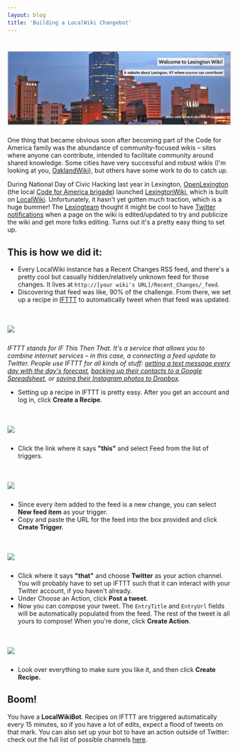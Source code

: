 ```yaml
---
layout: blog
title: 'Building a LocalWiki Changebot'
---
```


<h1><img src="/images/lexwiki.png" class="inline"></h1>

One thing that became obvious soon after becoming part of the Code for America family was the abundance of community-focused wikis – sites where anyone can contribute, intended to facilitate community around shared knowledge. Some cities have very successful and robust wikis (I'm looking at you, [OaklandWiki](http://oaklandwiki.org)), but others have some work to do to catch up.

During National Day of Civic Hacking last year in Lexington, [OpenLexington](http://openlexington.org) (the local [Code for America brigade](http://brigade.codeforamerica.org)) launched [LexingtonWiki](http://lexington-wiki.org), which is built on [LocalWiki](http://localwiki.org). Unfortunately, it hasn't yet gotten much traction, which is a huge bummer! The [Lexingteam](http://teambiglex.tumblr.com) thought it might be cool to have [Twitter notifications](http://twitter.com/openlexington) when a page on the wiki is edited/updated to try and publicize the wiki and get more folks editing. Turns out it's a pretty easy thing to set up.

## This is how we did it:

- Every LocalWiki instance has a Recent Changes RSS feed, and there's a pretty cool but casually hidden/relatively unknown feed for those changes. It lives at `http://[your wiki's URL]/Recent_Changes/_feed`.
- Discovering that feed was like, 90% of the challenge. From there, we set up a recipe in [IFTTT](http://ifttt.com) to automatically tweet when that feed was updated.

<h1><img src="/images/wikibot_ifttt.png" class="inline"></h1>

*IFTTT stands for IF This Then That. It's a service that allows you to combine internet services – in this case, a connecting a feed update to Twitter. People use IFTTT for all kinds of stuff: [getting a text message every day with the day's forecast](https://ifttt.com/recipes/83847-text-me-today-s-forecast-each-morning), [backing up their contacts to a Google Spreadsheet](https://ifttt.com/recipes/102384-backup-my-contacts-to-a-google-spreadsheet), or [saving their Instagram photos to Dropbox](https://ifttt.com/recipes/1552-instagram-dropbox).*

- Setting up a recipe in IFTTT is pretty easy. After you get an account and log in, click **Create a Recipe**.

<h1><img src="/images/create_recipe.png" class="inline"></h1>

- Click the link where it says **"this"** and select Feed from the list of triggers.

<h1><img src="/images/click_feed.png" class="inline"></h1>

- Since every item added to the feed is a new change, you can select **New feed item** as your trigger.
- Copy and paste the URL for the feed into the box provided and click **Create Trigger**.

<h1><img src="/images/create_trigger.png" class="inline"></h1>

- Click where it says **"that"** and choose **Twitter** as your action channel. You will probably have to set up IFTTT such that it can interact with your Twitter account, if you haven't already.
- Under Choose an Action, click **Post a tweet**.
- Now you can compose your tweet. The `EntryTitle` and `EntryUrl` fields will be automatically populated from the feed. The rest of the tweet is all yours to compose! When you're done, click **Create Action**.

<h1><img src="/images/create_action.png" class="inline"></h1>

- Look over everything to make sure you like it, and then click **Create Recipe.**

## Boom!

You have a **LocalWikiBot**. Recipes on IFTTT are triggered automatically every 15 minutes, so if you have a lot of edits, expect a flood of tweets on that mark. You can also set up your bot to have an action outside of Twitter: check out the full list of possible channels [here](https://ifttt.com/channels).
